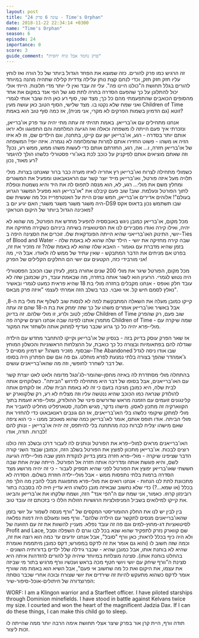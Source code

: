 ```yaml
---
layout: post
title: "עונה 6 פרק 24 - Time's Orphan"
date: 2018-11-22 22:34:14 +0300
name: "Time's Orphan"
season: 6
episode: 24
importance: 0
score: 3
guide_comment: "פרק נחמד אבל זניח יחסית"
---
```

זה הרגיש כמו פרק להורים. כזה שמוצא את הפחד הגדול ביותר של כל הורה ואז לוחץ עליו חזק חזק חזק, וכדי לנחם קצת נותן עלילה צדדית קלילה שתהיה מהנה במיוחד להורים בגלל תחושת ה"כולנו היינו פה". עלי זה עבד ואין לי יותר מדי תלונות. הייתי אולי יכול להתלונן על כך שהפעם הסדרה בחרה לתת סוג של הפי אנד במקום את אחד מהסופים הכואבים שהתפעמתי מהם כל כך; מצד שני, סוף רע כאן היה שובר אותי לגמרי ואני שמח שלא נקטו בו. מצד שלישי, הסוף הטוב כאן עושה מעין Children of Time זוטא (גם הדמיון בשמות הפרקים לא מקרי, אני מניח), אז כמה סוף טוב הוא באמת?

אנחנו מתחילים עם או'ברייאן. באמת תהיתי זה עתה מתי יהיה עוד פרק או'ברייאן, ונזכרתי איך פעם הייתה לו משפחה וכאלה ואז הגיעה המלחמה והם התפוגגו ולא יראו אותם יותר בסדרה - רגע, או'ברייאן ישן עם קייקו, בתחנה, וגם הילדים שם, וזו לא איזו הזיה או משהו - פשוט החזירו אותם למרות שהמלחמה לא נגמרה. איזה יופי! המשפחה של או'ברייאן חזרה, ו... אה, רגע, החזרתם אותם כדי לעשות משהו ממש, ממש רע, נכון? וזה שאתם מוציאים אותם לפיקניק על כוכב לכת באג'ורי פסטורלי כלשהו הולך להיגמר רע מאוד, נכון? 

כשמולי מתחילה לצרוח ואו'ברייאן רץ אחריה לאיזו מערה כבר ברור שאנחנו בצרות. מולי תלויה מעל איזה פורטל, ואו'ברייאן מייד יוצר קשר עם הראנאבאוט ומפעיל את המשגרים ומחלץ משם את מולי... רגע, לא, הוא מנסה לתפוס לה את היד והיא נשמטת ונופלת לתוך הפורטל ונעלמת. שוב! שוב פעם קיבלנו את "או'ברייאן הוא מפעיל המשגר הגרוע בעולם"! אלוהים אדירים או'ברייאן, חמש שנים היית על האנטרפרייז וכל מה שעשית שם היה משגר משגר משגר משגר; האם יגיע יום ב-DS9 שבו תשתמש נכון בדאוס אקס מאכינה הגדול ביותר של היקום הטראקי?

מכל מקום, או'ברייאן כמובן ניגש באובססיה להפעיל מחדש את הפורטל, מה שהוא לא יהיה, ואילו קירה ואודו מסבירים לנו את הסיטואציה בשיחה ביניהם כשקירה מחזיקה את יושי, התינוק האו'ברייאני שהיא הייתה הפונדקאית שלו. זוכרים את הסצינה היפה ב-Ties of Blood and Water שבה קירה מחזיקה את יושי - הילד שלה שהוא לא באמת שלה - בזמן שהיא מדברת עם גאמור - האבא שלה שהוא לא באמת שלה? זה מזכיר את זה, בפרט אם מניחים את הדבר המתבקש - שאין עתיד של ממש לה ולאודו. אבל היי, מה אני מורבידי כזה, הקטעים עם יושי הם החלקים הקלילים של הפרק!

מכל מקום, הפורטל שיגר את מולי 200 שנים אחורה בזמן, לעידן שבו הכוכב הפסטורלי היה נטוש לגמרי. הרעיון הוא לשגר אותה בחזרה, מה שבאמת עובד, רק שכמובן שזה לא עובד חלק ואופס - אנחנו מקבלים בחזרה מולי בת 18 שהיא פראית כמעט לגמרי ובאשיר נאלץ לסמם חיש קל. אוי ואבוי. כבר בשלב הזה אמרתי לעצמי "איזה פרק מבאס".

קייקו כמובן מעלה את השאלה המתבקשת למה לא לנסות שוב לשלוף את מולי בת ה-8, אבל באשיר ואו'ברייאן אומרים משהו על כך שזה ימחק את בת ה-18 שהם זה עתה שלפו; לטוב ולרע, זו מולי שלהם. זה בדיוק Children of Time שוב פעם, רק שהפרק מתמרן אותנו לפינה שבה אנחנו רוצים שיקרה פה Children of Time - שמה שיקרה עם מולי-פרא יהיה כל כך גרוע שכבר נעדיף למחוק אותה ולשחזר את המקור.

אז שאר הפרק עוסק בדיוק בזה - בנסיון של או'ברייאן וקייקו להתחבר מחדש עם הילדה שגדלה להם בפתאומיות ובצורה כל כך כואבת, על ההצלחות הראשוניות והכשלון המוחץ שבסוף. מזכיר משהו? יש דמיון מסויים ל-The Abandoned שבו אודו ניסה לגדל ג'אמהדר שהפך בצורה בלתי נמנעת לפרא מוחלט. גם פה וגם שם הפתרון היה בסופו של דבר לשחרר לחופשי, וזה מה שהאו'ברייאנים עושים.

בהתחלה מולי מסתדרת לה באיזה מחסן-שהומר-לג'ונגל מדומה ולאט לאט יוצרת קשר עם האו'ברייאנים, אבל בסופו של דבר היא מתחילה לדרוש "הביתה". כשלוקחים אותה לבית שלה, היא כמובן מגיבה בזעם כי זה לא באמת הבית שלה. אז לוקחים אותה להולודק שנראה כמו הכוכב שהיא ננטשה עליו וזה מצליח לא רע, רק שלקווארק יש קלינגונים זועמים עם הזמנה מראש שדורשים פינוי של ההולודק, ומולי-פרא זועמת בתוך הקווארקיה זה מתכון לאסון. מישהו נדקר, מגיש תלונה, סטארפליט מחליט להעביר את מולי למתקן שיקומי כלשהו בלי האו'ברייאנים, אז הם גונבים ראנאבאוט כדי להחזיר את מולי הביתה. אודו תופס אותם, אומר לאו'ברייאן כמה שהוא מאוכזב ממנו - כי הוא ציפה שאם מישהו יצליח לברוח ככה מהתחנה בלי להיתפס, זה יהיה או'ברייאן - ונותן להם לברוח. תודה, אודו!

האו'ברייאנים מראים למולי-פרא את הפורטל ונותנים לה לעבור דרכו ובשלב הזה כולנו רוצים לבכות. או'ברייאן מתכוון לפוצץ את הפורטל בשלב הזה, וכמובן שבצד השני קורה הדבר שציפינו שיקרה - מולי-פרא חזרה בזמן בדיוק לנקודת הזמן שבה מולי-ילדה הגיעה לשם, והיא פוגשת אותה ומדריכה אותה חזרה אל הפורטל. הייתה שניה אחת שבה חששתי שאו'ברייאן יפוצץ את הפורטל לפני שהיא תספיק לעבור - כי זה יהיה מרושע מצד הסדרה ברמות בלתי נתפסות ממש - אבל מולי-ילדה חוזרת בשלום. הסדרה לא מתכוונת לתת לנו הנחות - אנחנו רואים את מולי-פרא מתפוגגת מבלי להבין מה הלך פה בכלל (או שמא...?) כדי שלא נחשוב שבאיזה מובן כלשהו היא עדיין חיה לה בסבבה בתור רובינזון קרוזו. כאמור, אני שמח עם ה"הפי אנד" הזה, ושמח שלקחו את או'ברייאן והביאו את קייקו למילואים בשביל המניפולציות הרגשיות הזולות הללו כי בזכותם זה עובד טוב.

בין לבין יש לנו את החלק ההומוריסטי המקסים של "וורף מנסה לשמור על יושי בזמן שהאו'ברייאנים מנסים לתקשר עם הילדה שלהם". וורף מאז ומעולם היה דמות נפלאה לסיטואציות דג-מחוץ-למים וגם פה זה עובד נפלא. מעניין להשוות את זה עם הזוועה של Profit and Lace, שם קווארק נזרק לתפקיד שהוא שנא בכל לבו וגרם לו השפלה וסבל ולא היה כיף בכלל לראות; כאן וורף "סובל", אבל אנחנו יודעים עד כמה הוא רוצה את זה, וכמה שזה חשוב לו (והוא גם אומר את זה לדקס במפורש; דקס כמובן מיתממת ואומרת שהיא לא בוחנת אותו, אבל כמובן שהיא - שכבר גידלה שלל ילדים בדורותיה השונים - בהחלט בוחנת אותו). סצינה מוצלחת במיוחד שיהיה קל להורים להזדהות איתה היא סצינת ה"וורף שיחק עם יושי ויושי חטף מכה בראש ועכשיו וורף מרגיש בתור מי שביזה את עצמו, את היקום ואת כל מה שחשוב אי פעם", אבל השיא הוא באמת מה שוורף אומר לדקס כשהוא מתעקש להיות זה שירדים את יושי שצורח ובוכה אחרי שכבר נוסתה הפרוצדורה של חיתולים-אוכל-סיפור-שיר:

WORF: I am a Klingon warrior and a Starfleet officer. I have piloted starships through Dominion minefields. I have stood in battle against Kelvans twice my size. I courted and won the heart of the magnificent Jadzia Dax. If I can do these things, I can make this child go to sleep. 

תודה וורף, היית קרן אור בפרק שיצר אצלי תחושת אימה הרבה יותר ממה שהייתה לו זכות ליצור.
